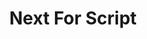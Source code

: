---
title: Next For Script
description: Pagina hecha por nosotros para un proyecto de matematicas, se uso JavaScript principalmente para crear esta aplicacion
link: https://portfolio-astro-beta-five.vercel.app/
img: nextforscript.png
framework: Astro
---